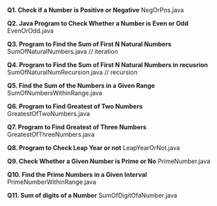 __Q1. Check if a Number is Positive or Negative__
NegOrPos.java

__Q2. Java Program to Check Whether a Number is Even or Odd__
EvenOrOdd.java

__Q3. Program to Find the Sum of First N Natural Numbers__
SumOfNaturalNumbers.java        // iteration

__Q4. Program to Find the Sum of First N Natural Numbers in recusrion__
SumOfNaturalNumRecursion.java   // recursion

__Q5. Find the Sum of the Numbers in a Given Range__
SumOfNumbersWithinRange.java

__Q6. Program to Find Greatest of Two Numbers__
GreatestOfTwoNumbers.java

__Q7. Program to Find Greatest of Three Numbers__
GreatestOfThreeNumbers.java

__Q8. Program to Check Leap Year or not__
LeapYearOrNot.java

__Q9. Check Whether a Given Number is Prime or No__
PrimeNumber.java

__Q10. Find the Prime Numbers in a Given Interval__
PrimeNumberWithinRange.java

__Q11. Sum of digits of a Number__
SumOfDigitOfaNumber.java




